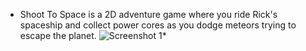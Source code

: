 - Shoot To Space is a 2D adventure game where you ride Rick's spaceship and collect power cores as you dodge meteors trying to escape the planet.
![Screenshot 1](https://drive.google.com/file/d/1EqqBbrnQOaqdEj_IgxbZxxVULRQ0tgDK/view?usp=sharing)*
